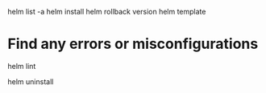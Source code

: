 
helm list -a
helm install <localinstallname> <chartname>
helm rollback <localinstallname> version
helm template

# Find any errors or misconfigurations
helm lint <chartname>

helm uninstall <localinstallname>